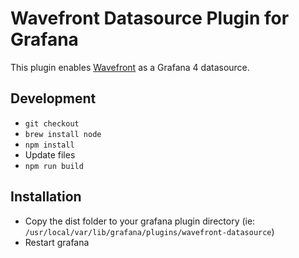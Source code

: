 # Wavefront Datasource Plugin for Grafana

This plugin enables [Wavefront](https://www.wavefront.com) as a Grafana 4 datasource.

## Development
- `git checkout`
- `brew install node`
- `npm install`
- Update files
- `npm run build`

## Installation
- Copy the dist folder to your grafana plugin directory (ie: `/usr/local/var/lib/grafana/plugins/wavefront-datasource`)
- Restart grafana 
